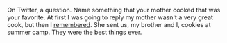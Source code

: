 On Twitter, a question. Name something that your mother cooked that was your favorite. At first I was going to reply my mother wasn't a very great cook, but then I <a href="https://twitter.com/davewiner/status/1271192726671962112">remembered</a>. She sent us, my brother and I, cookies at summer camp. They were the best things ever.
